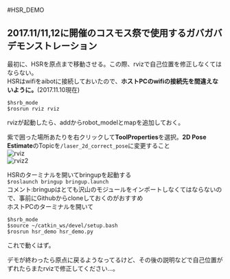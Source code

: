 #HSR_DEMO
## 2017.11/11,12に開催のコスモス祭で使用するガバガバデモンストレーション

最初に、HSRを原点まで移動させる。この際、rvizで自己位置を修正しなくてはならない。  
HSRはwifiをaibotに接続しておいたので、**ホストPCのwifiの接続先を間違えないように。**(2017.11.10現在)

    $hsrb_mode
    $rosrun rviz rviz

rvizが起動したら、addからrobot_modelとmapを追加しておく。

紫で囲った場所あたりを右クリックして**ToolProperties**を選択。**2D Pose Estimate**のTopicを`/laser_2d_correct_pose`に変更すること   
![rviz](https://github.com/TANUKIpro/img_dock/blob/master/rviz.png)  
![rviz2](https://github.com/TANUKIpro/img_dock/blob/master/rviz2.png)

HSRのターミナルを開いてbringupを起動する   
`$roslaunch bringup bringup.launch`  
コメント:bringupはとても沢山のモジュールをインポートしなくてはならないので、事前にGithubからcloneしておくのがおすすめ  
ホストPCのターミナルを開いて  

    $hsrb_mode
    $source ~/catkin_ws/devel/setup.bash
    $rosrun hsr_demo hsr_demo.py
これで動くはず。  

デモが終わったら原点に戻るようなってるけど、その後の説明などで自己位置がずれたらまたrvizで修正してください...。
